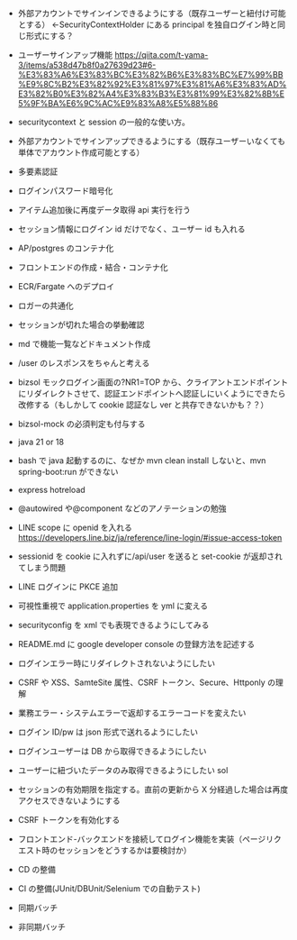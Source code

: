 - 外部アカウントでサインインできるようにする（既存ユーザーと紐付け可能とする）
  ←SecurityContextHolder にある principal を独自ログイン時と同じ形式にする？
- ユーザーサインアップ機能
  https://qiita.com/t-yama-3/items/a538d47b8f0a27639d23#6-%E3%83%A6%E3%83%BC%E3%82%B6%E3%83%BC%E7%99%BB%E9%8C%B2%E3%82%92%E3%81%97%E3%81%A6%E3%83%AD%E3%82%B0%E3%82%A4%E3%83%B3%E3%81%99%E3%82%8B%E5%9F%BA%E6%9C%AC%E9%83%A8%E5%88%86
- securitycontext と session の一般的な使い方。
- 外部アカウントでサインアップできるようにする（既存ユーザーいなくても単体でアカウント作成可能とする）
- 多要素認証
- ログインパスワード暗号化
- アイテム追加後に再度データ取得 api 実行を行う
- セッション情報にログイン id だけでなく、ユーザー id も入れる
- AP/postgres のコンテナ化
- フロントエンドの作成・結合・コンテナ化
- ECR/Fargate へのデプロイ
- ロガーの共通化
- セッションが切れた場合の挙動確認
- md で機能一覧などドキュメント作成
- /user のレスポンスをちゃんと考える
- bizsol モックログイン画面の?NR1=TOP から、クライアントエンドポイントにリダイレクトさせて、認証エンドポイントへ認証しにいくようにできたら改修する（もしかして cookie 認証なし ver と共存できないかも？？）
- bizsol-mock の必須判定も付与する
- java 21 or 18
- bash で java 起動するのに、なぜか mvn clean install しないと、mvn spring-boot:run ができない
- express hotreload
- @autowired や@component などのアノテーションの勉強
- LINE scope に openid を入れる
  https://developers.line.biz/ja/reference/line-login/#issue-access-token
- sessionid を cookie に入れずに/api/user を送ると set-cookie が返却されてしまう問題
- LINE ログインに PKCE 追加
- 可視性重視で application.properties を yml に変える
- securityconfig を xml でも表現できるようにしてみる
- README.md に google developer console の登録方法を記述する
- ログインエラー時にリダイレクトされないようにしたい
- CSRF や XSS、SamteSite 属性、CSRF トークン、Secure、Httponly の理解
- 業務エラー・システムエラーで返却するエラーコードを変えたい
- ログイン ID/pw は json 形式で送れるようにしたい
- ログインユーザーは DB から取得できるようにしたい
- ユーザーに紐づいたデータのみ取得できるようにしたい sol
- セッションの有効期限を指定する。直前の更新から X 分経過した場合は再度アクセスできないようにする
- CSRF トークンを有効化する
- フロントエンド-バックエンドを接続してログイン機能を実装（ページリクエスト時のセッションをどうするかは要検討か）

- CD の整備
- CI の整備(JUnit/DBUnit/Selenium での自動テスト)
- 同期バッチ
- 非同期バッチ
